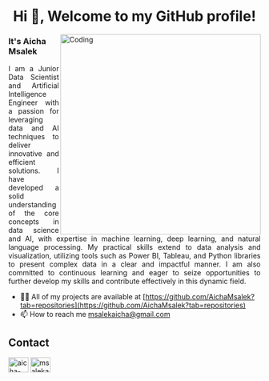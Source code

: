  
<h1 align="center">Hi 👋, Welcome to my GitHub profile!</h1>
<img align="right" alt="Coding" width="400" src="https://uploads-ssl.webflow.com/5c19020c997c25514d17d86f/61304afeafa2c126c1aa53d4_Business%20Plan.gif"</img>
<h3 align="left">It's Aicha Msalek</h3>
<p align="justify" >I am a Junior Data Scientist and Artificial Intelligence Engineer with a passion for leveraging data and AI techniques to deliver innovative and efficient solutions. I have developed a solid understanding of the core concepts in data science and AI, with expertise in machine learning, deep learning, and natural language processing. My practical skills extend to data analysis and visualization, utilizing tools such as Power BI, Tableau, and Python libraries to present complex data in a clear and impactful manner. I am also committed to continuous learning and eager to seize opportunities to further develop my skills and contribute effectively in this dynamic field.<p>

- 👨‍💻 All of my projects are available at [https://github.com/AichaMsalek?tab=repositories](https://github.com/AichaMsalek?tab=repositories)
- 📫 How to reach me msalekaicha@gmail.com




<h2 align="left">Contact</h2>
<p align="left">
<a href="https://linkedin.com/in/aicha-msalek" target="blank"><img align="center" src="https://raw.githubusercontent.com/rahuldkjain/github-profile-readme-generator/master/src/images/icons/Social/linked-in-alt.svg" alt="aicha-msalek" height="30" width="40" /></a>
<a href="https://kaggle.com/msalekaicha" target="blank"><img align="center" src="https://raw.githubusercontent.com/rahuldkjain/github-profile-readme-generator/master/src/images/icons/Social/kaggle.svg" alt="msalekaicha" height="30" width="40" /></a>
</p>

